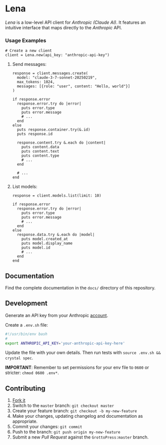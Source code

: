 # Lena

*Lena* is a low-level API client for *Anthropic (Claude AI)*. It features an intuitive interface that maps directly to the *Anthropic* API.

### Usage Examples

```crystal
# Create a new client
client = Lena.new(api_key: "anthropic-api-key")
```

1. Send messages:

   ```crystal
   response = client.messages.create(
     model: "claude-3-7-sonnet-20250219",
     max_tokens: 1024,
     messages: [{role: "user", content: "Hello, world"}]
   )

   if response.error
     response.error.try do |error|
       puts error.type
       puts error.message
       # ...
     end
   else
     puts response.container.try(&.id)
     puts response.id

     response.content.try &.each do |content|
       puts content.data
       puts content.text
       puts content.type
       # ...
     end

     # ...
   end
   ```

1. List models:

   ```crystal
   response = client.models.list(limit: 10)

   if response.error
     response.error.try do |error|
       puts error.type
       puts error.message
       # ...
     end
   else
     response.data.try &.each do |model|
       puts model.created_at
       puts model.display_name
       puts model.id
       # ...
     end
   end
   ```

## Documentation

Find the complete documentation in the `docs/` directory of this repository.

## Development

Generate an API key from your Anthropic [account](https://console.anthropic.com).

Create a `.env.sh` file:

```bash
#!/usr/bin/env bash
#
export ANTHROPIC_API_KEY='your-anthropic-api-key-here'
```

Update the file with your own details. Then run tests with `source .env.sh && crystal spec`.

**IMPORTANT**: Remember to set permissions for your env file to `0600` or stricter: `chmod 0600 .env*`.

## Contributing

1. [Fork it](https://github.com/GrottoPress/lena/fork)
1. Switch to the `master` branch: `git checkout master`
1. Create your feature branch: `git checkout -b my-new-feature`
1. Make your changes, updating changelog and documentation as appropriate.
1. Commit your changes: `git commit`
1. Push to the branch: `git push origin my-new-feature`
1. Submit a new *Pull Request* against the `GrottoPress:master` branch.

